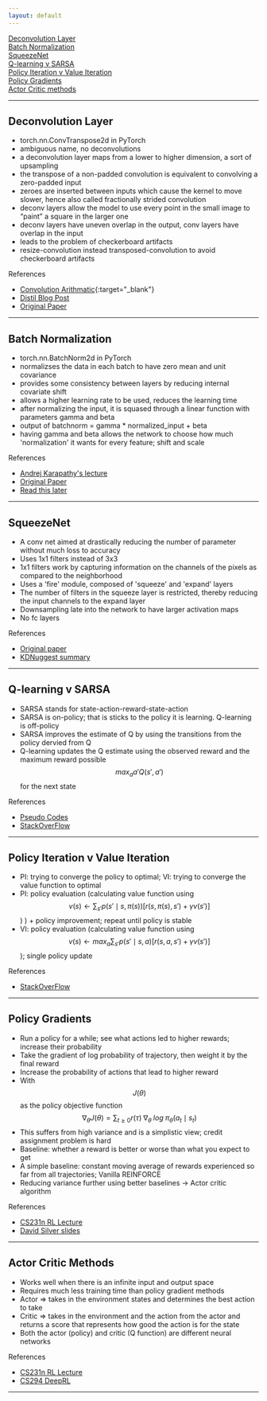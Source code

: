 ```yaml
---
layout: default
---
```


[Deconvolution Layer](#deconv)  
[Batch Normalization](#batchnorm)  
[SqueezeNet](#squeezenet)  
[Q-learning v SARSA](#qlearningsarsa)  
[Policy Iteration v Value Iteration](#policyvalue)  
[Policy Gradients](#policygrad)  
[Actor Critic methods](#actorcritic)

---

## <a name="deconv"></a>Deconvolution Layer

* torch.nn.ConvTranspose2d in PyTorch
* ambiguous name, no deconvolutions
* a deconvolution layer maps from a lower to higher dimension, a sort of upsampling
* the transpose of a non-padded convolution is equivalent to convolving a zero-padded input
* zeroes are inserted between inputs which cause the kernel to move slower, hence also called fractionally strided convolution
* deconv layers allow the model to use every point in the small image to “paint” a square in the larger one
* deconv layers have uneven overlap in the output, conv layers have overlap in the input
* leads to the problem of checkerboard artifacts
* resize-convolution instead transposed-convolution to avoid checkerboard artifacts

References
* [Convolution Arithmatic](http://deeplearning.net/software/theano_versions/dev/tutorial/conv_arithmetic.html){:target="_blank"}
* [Distil Blog Post](https://distill.pub/2016/deconv-checkerboard/)
* [Original Paper](http://www.matthewzeiler.com/wp-content/uploads/2017/07/cvpr2010.pdf)

---

## <a name="batchnorm"></a>Batch Normalization

* torch.nn.BatchNorm2d in PyTorch
* normalizses the data in each batch to have zero mean and unit covariance
* provides some consistency between layers by reducing internal covariate shift
* allows a higher learning rate to be used, reduces the learning time
* after normalizing the input, it is squased through a linear function with parameters gamma and beta
* output of batchnorm = gamma * normalized_input + beta
* having gamma and beta allows the network to choose how much 'normalization' it wants for every feature; shift and scale

References
* [Andrej Karapathy's lecture](https://www.youtube.com/watch?v=gYpoJMlgyXA&feature=youtu.be&list=PLkt2uSq6rBVctENoVBg1TpCC7OQi31AlC&t=3078)
* [Original Paper](https://arxiv.org/abs/1502.03167)
* [Read this later](https://kratzert.github.io/2016/02/12/understanding-the-gradient-flow-through-the-batch-normalization-layer.html)

---

## <a name="squeezenet"></a>SqueezeNet

* A conv net aimed at drastically reducing the number of parameter without much loss to accuracy
* Uses 1x1 filters instead of 3x3
* 1x1 filters work by capturing information on the channels of the pixels as compared to the neighborhood
* Uses a 'fire' module, composed of 'squeeze' and 'expand' layers
* The number of filters in the squeeze layer is restricted, thereby reducing the input channels to the expand layer
* Downsampling late into the network to have larger activation maps
* No fc layers

References
* [Original paper](https://arxiv.org/pdf/1602.07360.pdf)
* [KDNuggest summary](https://www.kdnuggets.com/2016/09/deep-learning-reading-group-squeezenet.html)

---

## <a name='qlearningsarsa'></a>Q-learning v SARSA

* SARSA stands for state-action-reward-state-action
* SARSA is on-policy; that is sticks to the policy it is learning. Q-learning is off-policy
* SARSA improves the estimate of Q by using the transitions from the policy dervied from Q 
* Q-learning updates the Q estimate using the observed reward and the maximum reward possible $$ max_a{a\prime} Q(s\prime, a\prime) $$ for the next state


References
* [Pseudo Codes](http://www.cse.unsw.edu.au/~cs9417ml/RL1/algorithms.html)
* [StackOverFlow](https://stackoverflow.com/questions/32846262/q-learning-vs-sarsa-with-greedy-select)

---

## <a name='policyvalue'></a>Policy Iteration v Value Iteration

* PI: trying to converge the policy to optimal; VI: trying to converge the value function to optimal
* PI: policy evaluation (calculating value function using $$ v(s) \gets \sum_{s\prime} p(s\prime \mid s, \pi (s)) [r(s, \pi (s), s\prime) + \gamma v(s\prime)] $$) ) + policy improvement; repeat until policy is stable
* VI: policy evaluation (calculating value function using $$ v(s) \gets max_a \sum_{s\prime} p(s\prime \mid s,a) [r(s,a,s\prime) + \gamma v(s\prime)] $$); single policy update

References
* [StackOverFlow](https://stackoverflow.com/questions/37370015/what-is-the-difference-between-value-iteration-and-policy-iteration)

---

## <a name='policygrad'></a>Policy Gradients

* Run a policy for a while; see what actions led to higher rewards; increase their probability
* Take the gradient of log probability of trajectory, then weight it by the final reward
* Increase the probability of actions that lead to higher reward
* With $$ J(\theta) $$ as the policy objective function	
$$ \nabla_{\theta} J(\theta) = \sum_{t \geq 0} r(\tau) \;\nabla_{\theta} \;log\; \pi_{\theta} (a_t \mid s_t) $$
* This suffers from high variance and is a simplistic view; credit assignment problem is hard 
* Baseline: whether a reward is better or worse than what you expect to get
* A simple baseline: constant moving average of rewards experienced so far from all trajectories; Vanilla REINFORCE
* Reducing variance further using better baselines -> Actor critic algorithm

References
* [CS231n RL Lecture](http://cs231n.stanford.edu/slides/2017/cs231n_2017_lecture14.pdf)
* [David Silver slides](http://www0.cs.ucl.ac.uk/staff/d.silver/web/Teaching_files/pg.pdf)

---

## <a name='actorcritic'></a>Actor Critic Methods

* Works well when there is an infinite input and output space
* Requires much less training time than policy gradient methods
* Actor => takes in the environment states and determines the best action to take
* Critic => takes in the environment and the action from the actor and returns a score that represents how good the action is for the state
* Both the actor (policy) and critic (Q function) are different neural networks

References
* [CS231n RL Lecture](http://cs231n.stanford.edu/slides/2017/cs231n_2017_lecture14.pdf)
* [CS294 DeepRL](http://rll.berkeley.edu/deeprlcourse/f17docs/lecture_5_actor_critic_pdf.pdf)

---